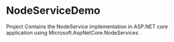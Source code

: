 # NodeServiceDemo
Project Contains the NodeService implementation in ASP.NET core application using Microsoft.AspNetCore.NodeServices .
